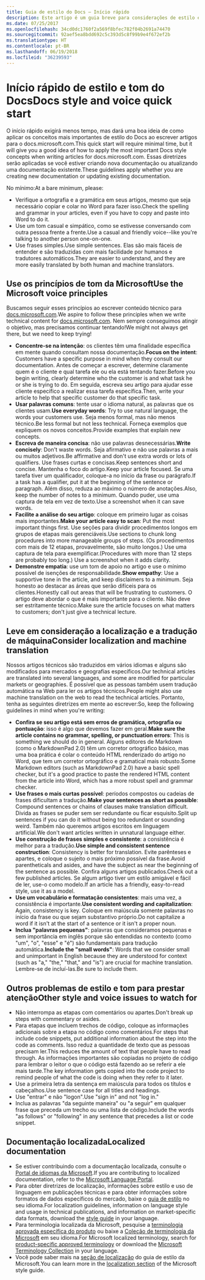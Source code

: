 ```yaml
---
title: Guia de estilo do Docs – Início rápido
description: Este artigo é um guia breve para considerações de estilo e contém apenas os tópicos essenciais para começar com o docs.microsoft.com.
ms.date: 07/25/2017
ms.openlocfilehash: 34cd0dc1760f2a569f8bfec782f04b2691a74470
ms.sourcegitcommit: 92aef5ea8bdd692c5c393d5c8f99b9e4f672ef2b
ms.translationtype: HT
ms.contentlocale: pt-BR
ms.lasthandoff: 06/19/2018
ms.locfileid: "36239593"
---
```

# <a name="docs-style-and-voice-quick-start"></a><span data-ttu-id="1b045-103">Início rápido de estilo e tom do Docs</span><span class="sxs-lookup"><span data-stu-id="1b045-103">Docs style and voice quick start</span></span>

<span data-ttu-id="1b045-104">O início rápido exigirá menos tempo, mas dará uma boa ideia de como aplicar os conceitos mais importantes de estilo do Docs ao escrever artigos para o docs.microsoft.com.</span><span class="sxs-lookup"><span data-stu-id="1b045-104">This quick start will require minimal time, but it will give you a good idea of how to apply the most important Docs style concepts when writing articles for docs.microsoft.com.</span></span> <span data-ttu-id="1b045-105">Essas diretrizes serão aplicadas se você estiver criando nova documentação ou atualizando uma documentação existente.</span><span class="sxs-lookup"><span data-stu-id="1b045-105">These guidelines apply whether you are creating new documentation or updating existing documentation.</span></span>

<span data-ttu-id="1b045-106">No mínimo:</span><span class="sxs-lookup"><span data-stu-id="1b045-106">At a bare minimum, please:</span></span>

- <span data-ttu-id="1b045-107">Verifique a ortografia e a gramática em seus artigos, mesmo que seja necessário copiar e colar no Word para fazer isso.</span><span class="sxs-lookup"><span data-stu-id="1b045-107">Check the spelling and grammar in your articles, even if you have to copy and paste into Word to do it.</span></span>
- <span data-ttu-id="1b045-108">Use um tom casual e simpático, como se estivesse conversando com outra pessoa frente a frente.</span><span class="sxs-lookup"><span data-stu-id="1b045-108">Use a casual and friendly voice--like you're talking to another person one-on-one.</span></span>
- <span data-ttu-id="1b045-109">Use frases simples.</span><span class="sxs-lookup"><span data-stu-id="1b045-109">Use simple sentences.</span></span> <span data-ttu-id="1b045-110">Elas são mais fáceis de entender e são traduzidas com mais facilidade por humanos e tradutores automáticos.</span><span class="sxs-lookup"><span data-stu-id="1b045-110">They are easier to understand, and they are more easily translated by both human and machine translators.</span></span>

## <a name="use-the-microsoft-voice-principles"></a><span data-ttu-id="1b045-111">Use os princípios de tom da Microsoft</span><span class="sxs-lookup"><span data-stu-id="1b045-111">Use the Microsoft voice principles</span></span>

<span data-ttu-id="1b045-112">Buscamos seguir esses princípios ao escrever conteúdo técnico para [docs.microsoft.com](https://docs.microsoft.com).</span><span class="sxs-lookup"><span data-stu-id="1b045-112">We aspire to follow these principles when we write technical content for [docs.microsoft.com](https://docs.microsoft.com).</span></span> <span data-ttu-id="1b045-113">Nem sempre conseguimos atingir o objetivo, mas precisamos continuar tentando!</span><span class="sxs-lookup"><span data-stu-id="1b045-113">We might not always get there, but we need to keep trying!</span></span>

- <span data-ttu-id="1b045-114">**Concentre-se na intenção**: os clientes têm uma finalidade específica em mente quando consultam nossa documentação.</span><span class="sxs-lookup"><span data-stu-id="1b045-114">**Focus on the intent**: Customers have a specific purpose in mind when they consult our documentation.</span></span> <span data-ttu-id="1b045-115">Antes de começar a escrever, determine claramente quem é o cliente e qual tarefa ele ou ela está tentando fazer.</span><span class="sxs-lookup"><span data-stu-id="1b045-115">Before you begin writing, clearly determine who the customer is and what task he or she is trying to do.</span></span> <span data-ttu-id="1b045-116">Em seguida, escreva seu artigo para ajudar esse cliente específico a realizar essa tarefa específica.</span><span class="sxs-lookup"><span data-stu-id="1b045-116">Then, write your article to help that specific customer do that specific task.</span></span>
- <span data-ttu-id="1b045-117">**Usar palavras comuns**: tente usar o idioma natural, as palavras que os clientes usam.</span><span class="sxs-lookup"><span data-stu-id="1b045-117">**Use everyday words**: Try to use natural language, the words your customers use.</span></span> <span data-ttu-id="1b045-118">Seja menos formal, mas não menos técnico.</span><span class="sxs-lookup"><span data-stu-id="1b045-118">Be less formal but not less technical.</span></span> <span data-ttu-id="1b045-119">Forneça exemplos que expliquem os novos conceitos.</span><span class="sxs-lookup"><span data-stu-id="1b045-119">Provide examples that explain new concepts.</span></span>
- <span data-ttu-id="1b045-120">**Escreva de maneira concisa**: não use palavras desnecessárias.</span><span class="sxs-lookup"><span data-stu-id="1b045-120">**Write concisely**: Don't waste words.</span></span> <span data-ttu-id="1b045-121">Seja afirmativo e não use palavras a mais ou muitos adjetivos.</span><span class="sxs-lookup"><span data-stu-id="1b045-121">Be affirmative and don't use extra words or lots of qualifiers.</span></span> <span data-ttu-id="1b045-122">Use frases curtas e concisas.</span><span class="sxs-lookup"><span data-stu-id="1b045-122">Keep sentences short and concise.</span></span> <span data-ttu-id="1b045-123">Mantenha o foco do artigo.</span><span class="sxs-lookup"><span data-stu-id="1b045-123">Keep your article focused.</span></span> <span data-ttu-id="1b045-124">Se uma tarefa tiver um qualificador, coloque-a no início da frase ou parágrafo.</span><span class="sxs-lookup"><span data-stu-id="1b045-124">If a task has a qualifier, put it at the beginning of the sentence or paragraph.</span></span> <span data-ttu-id="1b045-125">Além disso, reduza ao máximo o número de anotações.</span><span class="sxs-lookup"><span data-stu-id="1b045-125">Also, keep the number of notes to a minimum.</span></span> <span data-ttu-id="1b045-126">Quando puder, use uma captura de tela em vez de texto.</span><span class="sxs-lookup"><span data-stu-id="1b045-126">Use a screenshot when it can save words.</span></span>
- <span data-ttu-id="1b045-127">**Facilite a análise do seu artigo**: coloque em primeiro lugar as coisas mais importantes.</span><span class="sxs-lookup"><span data-stu-id="1b045-127">**Make your article easy to scan**: Put the most important things first.</span></span> <span data-ttu-id="1b045-128">Use seções para dividir procedimentos longos em grupos de etapas mais gerenciáveis.</span><span class="sxs-lookup"><span data-stu-id="1b045-128">Use sections to chunk long procedures into more manageable groups of steps.</span></span> <span data-ttu-id="1b045-129">(Os procedimentos com mais de 12 etapas, provavelmente, são muito longos.) Use uma captura de tela para exemplificar.</span><span class="sxs-lookup"><span data-stu-id="1b045-129">(Procedures with more than 12 steps are probably too long.) Use a screenshot when it adds clarity.</span></span>
- <span data-ttu-id="1b045-130">**Demonstre empatia**: use um tom de apoio no artigo e use o mínimo possível de isenções de responsabilidade.</span><span class="sxs-lookup"><span data-stu-id="1b045-130">**Show empathy**: Use a supportive tone in the article, and keep disclaimers to a minimum.</span></span> <span data-ttu-id="1b045-131">Seja honesto ao destacar as áreas que serão difíceis para os clientes.</span><span class="sxs-lookup"><span data-stu-id="1b045-131">Honestly call out areas that will be frustrating to customers.</span></span> <span data-ttu-id="1b045-132">O artigo deve abordar o que é mais importante para o cliente. Não deve ser estritamente técnico.</span><span class="sxs-lookup"><span data-stu-id="1b045-132">Make sure the article focuses on what matters to customers; don't just give a technical lecture.</span></span>

## <a name="consider-localization-and-machine-translation"></a><span data-ttu-id="1b045-133">Leve em consideração a localização e a tradução de máquina</span><span class="sxs-lookup"><span data-stu-id="1b045-133">Consider localization and machine translation</span></span>

<span data-ttu-id="1b045-134">Nossos artigos técnicos são traduzidos em vários idiomas e alguns são modificados para mercados e geografias específicos.</span><span class="sxs-lookup"><span data-stu-id="1b045-134">Our technical articles are translated into several languages, and some are modified for particular markets or geographies.</span></span> <span data-ttu-id="1b045-135">É possível que as pessoas também usem tradução automática na Web para ler os artigos técnicos.</span><span class="sxs-lookup"><span data-stu-id="1b045-135">People might also use machine translation on the web to read the technical articles.</span></span> <span data-ttu-id="1b045-136">Portanto, tenha as seguintes diretrizes em mente ao escrever:</span><span class="sxs-lookup"><span data-stu-id="1b045-136">So, keep the following guidelines in mind when you're writing:</span></span>

- <span data-ttu-id="1b045-137">**Confira se seu artigo está sem erros de gramática, ortografia ou pontuação**: isso é algo que devemos fazer em geral.</span><span class="sxs-lookup"><span data-stu-id="1b045-137">**Make sure the article contains no grammar, spelling, or punctuation errors**: This is something we should do in general.</span></span> <span data-ttu-id="1b045-138">Alguns editores de Markdown (como o MarkdownPad 2.0) têm um corretor ortográfico básico, mas uma boa prática é colar o conteúdo HTML renderizado do artigo no Word, que tem um corretor ortográfico e gramatical mais robusto.</span><span class="sxs-lookup"><span data-stu-id="1b045-138">Some Markdown editors (such as MarkdownPad 2.0) have a basic spell checker, but it's a good practice to paste the rendered HTML content from the article into Word, which has a more robust spell and grammar checker.</span></span>
- <span data-ttu-id="1b045-139">**Use frases o mais curtas possível**: períodos compostos ou cadeias de frases dificultam a tradução.</span><span class="sxs-lookup"><span data-stu-id="1b045-139">**Make your sentences as short as possible**: Compound sentences or chains of clauses make translation difficult.</span></span> <span data-ttu-id="1b045-140">Divida as frases se puder sem ser redundante ou ficar esquisito.</span><span class="sxs-lookup"><span data-stu-id="1b045-140">Split up sentences if you can do it without being too redundant or sounding weird.</span></span> <span data-ttu-id="1b045-141">Também não queremos artigos escritos em linguagem artificial.</span><span class="sxs-lookup"><span data-stu-id="1b045-141">We don't want articles written in unnatural language either.</span></span>
- <span data-ttu-id="1b045-142">**Use construção de frases simples e consistente**: a consistência é melhor para a tradução.</span><span class="sxs-lookup"><span data-stu-id="1b045-142">**Use simple and consistent sentence construction**: Consistency is better for translation.</span></span> <span data-ttu-id="1b045-143">Evite parênteses e apartes, e coloque o sujeito o mais próximo possível da frase.</span><span class="sxs-lookup"><span data-stu-id="1b045-143">Avoid parentheticals and asides, and have the subject as near the beginning of the sentence as possible.</span></span> <span data-ttu-id="1b045-144">Confira alguns artigos publicados.</span><span class="sxs-lookup"><span data-stu-id="1b045-144">Check out a few published articles.</span></span> <span data-ttu-id="1b045-145">Se algum artigo tiver um estilo amigável e fácil de ler, use-o como modelo.</span><span class="sxs-lookup"><span data-stu-id="1b045-145">If an article has a friendly, easy-to-read style, use it as a model.</span></span>
- <span data-ttu-id="1b045-146">**Use um vocabulário e formatação consistentes**: mais uma vez, a consistência é importante.</span><span class="sxs-lookup"><span data-stu-id="1b045-146">**Use consistent wording and capitalization**: Again, consistency is key.</span></span> <span data-ttu-id="1b045-147">Coloque em maiúscula somente palavras no início da frase ou que sejam substantivo próprio.</span><span class="sxs-lookup"><span data-stu-id="1b045-147">Do not capitalize a word if it isn't at the start of a sentence or it isn't a proper noun.</span></span>
- <span data-ttu-id="1b045-148">**Inclua "palavras pequenas"**: palavras que consideramos pequenas e sem importância em inglês porque são entendidas no contexto (como "um", "o", "esse" e "é") são fundamentais para tradução automática.</span><span class="sxs-lookup"><span data-stu-id="1b045-148">**Include the "small words"**: Words that we consider small and unimportant in English because they are understood for context (such as "a," "the," "that," and "is") are crucial for machine translation.</span></span> <span data-ttu-id="1b045-149">Lembre-se de incluí-las.</span><span class="sxs-lookup"><span data-stu-id="1b045-149">Be sure to include them.</span></span>

## <a name="other-style-and-voice-issues-to-watch-for"></a><span data-ttu-id="1b045-150">Outros problemas de estilo e tom para prestar atenção</span><span class="sxs-lookup"><span data-stu-id="1b045-150">Other style and voice issues to watch for</span></span>

- <span data-ttu-id="1b045-151">Não interrompa as etapas com comentários ou apartes.</span><span class="sxs-lookup"><span data-stu-id="1b045-151">Don't break up steps with commentary or asides.</span></span>
- <span data-ttu-id="1b045-152">Para etapas que incluem trechos de código, coloque as informações adicionais sobre a etapa no código como comentários.</span><span class="sxs-lookup"><span data-stu-id="1b045-152">For steps that include code snippets, put additional information about the step into the code as comments.</span></span> <span data-ttu-id="1b045-153">Isso reduz a quantidade de texto que as pessoas precisam ler.</span><span class="sxs-lookup"><span data-stu-id="1b045-153">This reduces the amount of text that people have to read through.</span></span> <span data-ttu-id="1b045-154">As informações importantes são copiadas no projeto de código para lembrar o leitor o que o código está fazendo ao se referir a ele mais tarde.</span><span class="sxs-lookup"><span data-stu-id="1b045-154">The key information gets copied into the code project to remind people of what the code is doing when they refer to it later.</span></span>
- <span data-ttu-id="1b045-155">Use a primeira letra da sentença em maiúscula para todos os títulos e cabeçalhos.</span><span class="sxs-lookup"><span data-stu-id="1b045-155">Use sentence case for all titles and headings.</span></span>
- <span data-ttu-id="1b045-156">Use "entrar" e não "logon".</span><span class="sxs-lookup"><span data-stu-id="1b045-156">Use "sign in" and not "log in."</span></span>
- <span data-ttu-id="1b045-157">Inclua as palavras "da seguinte maneira" ou "a seguir" em qualquer frase que preceda um trecho ou uma lista de código.</span><span class="sxs-lookup"><span data-stu-id="1b045-157">Include the words "as follows" or "following" in any sentence that precedes a list or code snippet.</span></span>

## <a name="localized-documentation"></a><span data-ttu-id="1b045-158">Documentação localizada</span><span class="sxs-lookup"><span data-stu-id="1b045-158">Localized documentation</span></span>

- <span data-ttu-id="1b045-159">Se estiver contribuindo com a documentação localizada, consulte o [Portal de idiomas da Microsoft](https://www.microsoft.com/Language/Default.aspx).</span><span class="sxs-lookup"><span data-stu-id="1b045-159">If you are contributing to localized documentation, refer to the [Microsoft Language Portal](https://www.microsoft.com/Language/Default.aspx).</span></span>
- <span data-ttu-id="1b045-160">Para obter diretrizes de localização, informações sobre estilo e uso de linguagem em publicações técnicas e para obter informações sobre formatos de dados específicos do mercado, baixe o [guia de estilo](https://www.microsoft.com/Language/StyleGuides) no seu idioma.</span><span class="sxs-lookup"><span data-stu-id="1b045-160">For localization guidelines, information on language style and usage in technical publications, and information on market-specific data formats, download the [style guide](https://www.microsoft.com/Language/StyleGuides) in your language.</span></span>
- <span data-ttu-id="1b045-161">Para terminologia localizada da Microsoft, pesquise a [terminologia aprovada específica do produto](https://www.microsoft.com/Language/Default.aspx) ou baixe a [Coleção de terminologia da Microsoft](https://www.microsoft.com/Language/Terminology.aspx) em seu idioma.</span><span class="sxs-lookup"><span data-stu-id="1b045-161">For Microsoft localized terminology, search for [product-specific approved terminology](https://www.microsoft.com/Language/Default.aspx) or download the [Microsoft Terminology Collection](https://www.microsoft.com/Language/Terminology.aspx) in your language.</span></span>
- <span data-ttu-id="1b045-162">Você pode saber mais na [seção de localização](https://docs.microsoft.com/style-guide/global-communications/) do guia de estilo da Microsoft.</span><span class="sxs-lookup"><span data-stu-id="1b045-162">You can learn more in the [localization section](https://docs.microsoft.com/style-guide/global-communications/) of the Microsoft style guide.</span></span>
